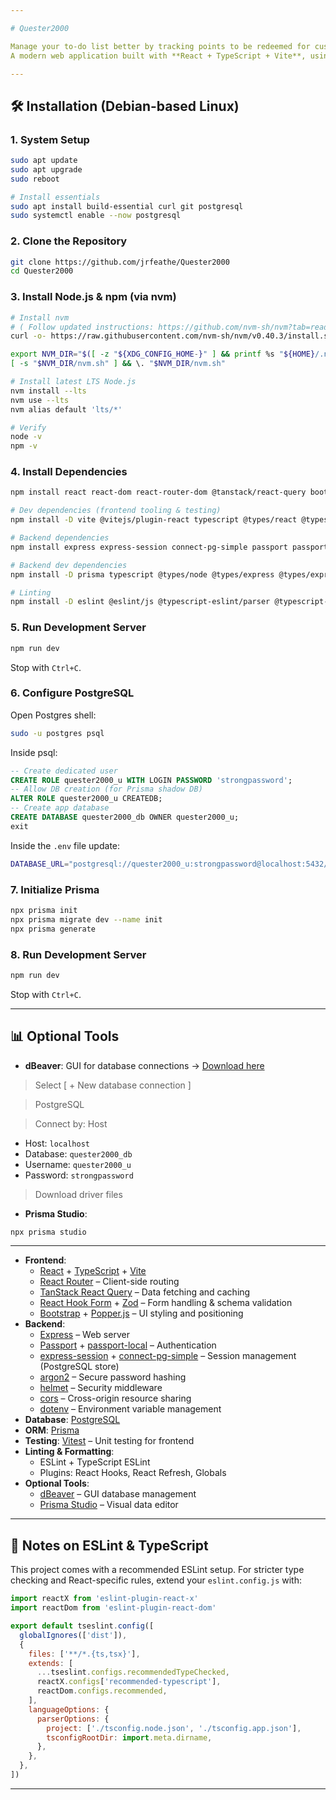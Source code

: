 ```yaml
---

# Quester2000

Manage your to-do list better by tracking points to be redeemed for customizable rewards, promoting self rewarding while managing a healthy work-life balance.
A modern web application built with **React + TypeScript + Vite**, using a **PostgreSQL** database powered by **Prisma ORM**.

---
```


## 🛠️ Installation (Debian-based Linux)

### 1. System Setup

```bash
sudo apt update
sudo apt upgrade
sudo reboot

# Install essentials
sudo apt install build-essential curl git postgresql
sudo systemctl enable --now postgresql
```

### 2. Clone the Repository

```bash
git clone https://github.com/jrfeathe/Quester2000
cd Quester2000
```

### 3. Install Node.js & npm (via nvm)

```bash
# Install nvm
# ( Follow updated instructions: https://github.com/nvm-sh/nvm?tab=readme-ov-file#install--update-script )
curl -o- https://raw.githubusercontent.com/nvm-sh/nvm/v0.40.3/install.sh | bash

export NVM_DIR="$([ -z "${XDG_CONFIG_HOME-}" ] && printf %s "${HOME}/.nvm" || printf %s "${XDG_CONFIG_HOME}/nvm")"
[ -s "$NVM_DIR/nvm.sh" ] && \. "$NVM_DIR/nvm.sh"

# Install latest LTS Node.js
nvm install --lts
nvm use --lts
nvm alias default 'lts/*'

# Verify
node -v
npm -v
```

### 4. Install Dependencies

```bash
npm install react react-dom react-router-dom @tanstack/react-query bootstrap @popperjs/core react-hook-form zod @hookform/resolvers

# Dev dependencies (frontend tooling & testing)
npm install -D vite @vitejs/plugin-react typescript @types/react @types/react-dom vitest

# Backend dependencies
npm install express express-session connect-pg-simple passport passport-local argon2 cors helmet dotenv @prisma/client pg

# Backend dev dependencies
npm install -D prisma typescript @types/node @types/express @types/express-session @types/cors @types/passport @types/passport-local tsx

# Linting
npm install -D eslint @eslint/js @typescript-eslint/parser @typescript-eslint/eslint-plugin eslint-plugin-react-hooks eslint-plugin-react-refresh globals

```

### 5. Run Development Server

```bash
npm run dev
```

Stop with `Ctrl+C`.

### 6. Configure PostgreSQL

Open Postgres shell:

```bash
sudo -u postgres psql
```

Inside psql:

```sql
-- Create dedicated user
CREATE ROLE quester2000_u WITH LOGIN PASSWORD 'strongpassword';
-- Allow DB creation (for Prisma shadow DB)
ALTER ROLE quester2000_u CREATEDB;
-- Create app database
CREATE DATABASE quester2000_db OWNER quester2000_u;
exit
```

Inside the `.env` file update:

```bash
DATABASE_URL="postgresql://quester2000_u:strongpassword@localhost:5432/quester2000_db?schema=public"
```

### 7. Initialize Prisma

```bash
npx prisma init
npx prisma migrate dev --name init
npx prisma generate
```

### 8. Run Development Server

```bash
npm run dev
```

Stop with `Ctrl+C`.

---

## 📊 Optional Tools

* **dBeaver**: GUI for database connections → [Download here](https://dbeaver.io/download/)

> Select [ + New database connection ]

> PostgreSQL

> Connect by: Host

  * Host: `localhost`
  * Database: `quester2000_db`
  * Username: `quester2000_u`
  * Password: `strongpassword`
    
> Download driver files

* **Prisma Studio**:

```bash
npx prisma studio
```

---

* **Frontend**:
  * [React](https://react.dev/) + [TypeScript](https://www.typescriptlang.org/) + [Vite](https://vitejs.dev/)
  * [React Router](https://reactrouter.com/) – Client-side routing
  * [TanStack React Query](https://tanstack.com/query/latest) – Data fetching and caching
  * [React Hook Form](https://react-hook-form.com/) + [Zod](https://zod.dev/) – Form handling & schema validation
  * [Bootstrap](https://getbootstrap.com/) + [Popper.js](https://popper.js.org/) – UI styling and positioning
* **Backend**:
  * [Express](https://expressjs.com/) – Web server
  * [Passport](https://www.passportjs.org/) + [passport-local](http://www.passportjs.org/packages/passport-local/) – Authentication
  * [express-session](https://github.com/expressjs/session) + [connect-pg-simple](https://github.com/voxpelli/node-connect-pg-simple) – Session management (PostgreSQL store)
  * [argon2](https://github.com/ranisalt/node-argon2) – Secure password hashing
  * [helmet](https://helmetjs.github.io/) – Security middleware
  * [cors](https://github.com/expressjs/cors) – Cross-origin resource sharing
  * [dotenv](https://github.com/motdotla/dotenv) – Environment variable management
* **Database**: [PostgreSQL](https://www.postgresql.org/)
* **ORM**: [Prisma](https://www.prisma.io/)
* **Testing**: [Vitest](https://vitest.dev/) – Unit testing for frontend
* **Linting & Formatting**:
  * ESLint + TypeScript ESLint
  * Plugins: React Hooks, React Refresh, Globals
* **Optional Tools**:
  * [dBeaver](https://dbeaver.io/) – GUI database management
  * [Prisma Studio](https://www.prisma.io/studio) – Visual data editor

---

## 📌 Notes on ESLint & TypeScript

This project comes with a recommended ESLint setup. For stricter type checking and React-specific rules, extend your `eslint.config.js` with:

```js
import reactX from 'eslint-plugin-react-x'
import reactDom from 'eslint-plugin-react-dom'

export default tseslint.config([
  globalIgnores(['dist']),
  {
    files: ['**/*.{ts,tsx}'],
    extends: [
      ...tseslint.configs.recommendedTypeChecked,
      reactX.configs['recommended-typescript'],
      reactDom.configs.recommended,
    ],
    languageOptions: {
      parserOptions: {
        project: ['./tsconfig.node.json', './tsconfig.app.json'],
        tsconfigRootDir: import.meta.dirname,
      },
    },
  },
])
```

---
